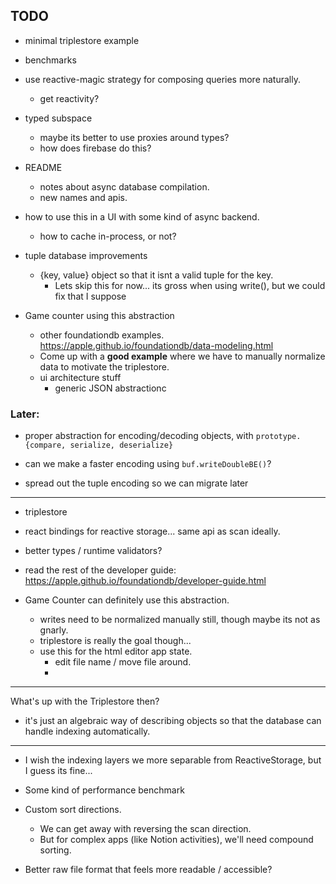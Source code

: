 ## TODO

- minimal triplestore example
- benchmarks

- use reactive-magic strategy for composing queries more naturally.
	- get reactivity?

- typed subspace
	- maybe its better to use proxies around types?
	- how does firebase do this?

- README
	- notes about async database compilation.
	- new names and apis.


- how to use this in a UI with some kind of async backend.
	- how to cache in-process, or not?

- tuple database improvements
	- {key, value} object so that it isnt a valid tuple for the key.
		- Lets skip this for now... its gross when using write(), but we could fix that I suppose


- Game counter using this abstraction
	- other foundationdb examples.
		https://apple.github.io/foundationdb/data-modeling.html
	- Come up with a **good example** where we have to manually normalize data to motivate the triplestore.
	- ui architecture stuff
		- generic JSON abstractionc


### Later:
- proper abstraction for encoding/decoding objects, with `prototype.{compare, serialize, deserialize}`

- can we make a faster encoding using `buf.writeDoubleBE()`?
- spread out the tuple encoding so we can migrate later

---



- triplestore

- react bindings for reactive storage... same api as scan ideally.
- better types / runtime validators?

- read the rest of the developer guide: https://apple.github.io/foundationdb/developer-guide.html

- Game Counter can definitely use this abstraction.
	- writes need to be normalized manually still, though maybe its not as gnarly.
	- triplestore is really the goal though...
	- use this for the html editor app state.
		- edit file name / move file around.
		-

---

What's up with the Triplestore then?
- it's just an algebraic way of describing objects so that the database can handle indexing automatically.

---

- I wish the indexing layers we more separable from ReactiveStorage, but I guess its fine...

- Some kind of performance benchmark

- Custom sort directions.
	- We can get away with reversing the scan direction.
	- But for complex apps (like Notion activities), we'll need compound sorting.

- Better raw file format that feels more readable / accessible?

